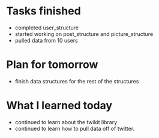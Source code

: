 Tasks finished
==============

* completed user_structure 
* started working on post_structure and picture_structure
* pulled data from 10 users

Plan for tomorrow
================
* finish data structures for the rest of the structures 

What I learned today
=================
* continued to learn about the twikit library
* continued to learn how to pull data off of twitter. 